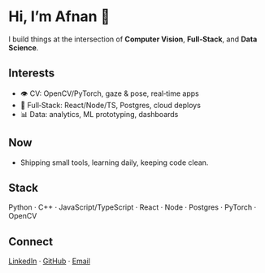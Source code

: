 # Hi, I’m Afnan 👋

I build things at the intersection of **Computer Vision**, **Full‑Stack**, and **Data Science**.

## Interests
- 👁️ CV: OpenCV/PyTorch, gaze & pose, real‑time apps
- 🧩 Full‑Stack: React/Node/TS, Postgres, cloud deploys
- 📊 Data: analytics, ML prototyping, dashboards

## Now
- Shipping small tools, learning daily, keeping code clean.

## Stack
Python · C++ · JavaScript/TypeScript · React · Node · Postgres · PyTorch · OpenCV

## Connect
[LinkedIn](https://www.linkedin.com/in/afnan214/) · [GitHub](https://github.com/Afnan214) · [Email](mailto:afnan.ebrahim214@gmail.com)

